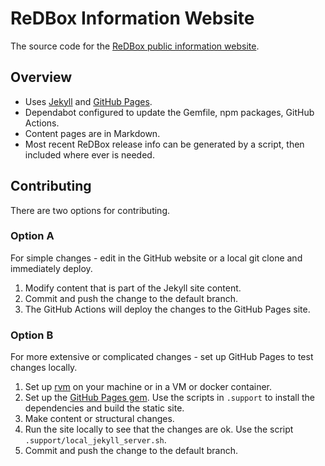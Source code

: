 #  ReDBox Information Website

The source code for the 
[ReDBox public information website](https://redbox-mint.github.io/website-redboxresearchdata/).

## Overview

- Uses [Jekyll](https://jekyllrb.com/) and [GitHub Pages](https://docs.github.com/en/pages).
- Dependabot configured to update the Gemfile, npm packages, GitHub Actions.
- Content pages are in Markdown.
- Most recent ReDBox release info can be generated by a script, then included where ever is needed.

## Contributing

There are two options for contributing.

### Option A

For simple changes - edit in the GitHub website or a local git clone and immediately deploy.

1. Modify content that is part of the Jekyll site content.
2. Commit and push the change to the default branch.
3. The GitHub Actions will deploy the changes to the GitHub Pages site.

### Option B

For more extensive or complicated changes - set up GitHub Pages to test changes locally.

1. Set up [rvm](https://github.com/rvm/ubuntu_rvm) on your machine or in a VM or docker container.
2. Set up the [GitHub Pages gem](https://docs.github.com/en/pages/setting-up-a-github-pages-site-with-jekyll/testing-your-github-pages-site-locally-with-jekyll).
   Use the scripts in `.support` to install the dependencies and build the static site.
3. Make content or structural changes.
4. Run the site locally to see that the changes are ok. Use the script `.support/local_jekyll_server.sh`.
5. Commit and push the change to the default branch.
